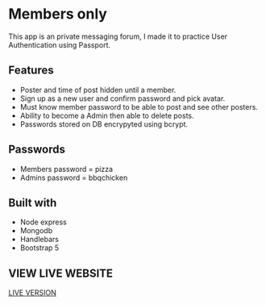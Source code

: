 # Members only

 This app is an private messaging forum, I made it to practice User Authentication using Passport.
 
 ## Features
  * Poster and time of post hidden until a member.
  * Sign up as a new user and confirm password and pick avatar.
  * Must know member password to be able to post and see other posters.
  * Ability to become a Admin then able to delete posts.
  * Passwords stored on DB encrypyted using bcrypt.
  
 ## Passwords
 * Members password = pizza
 * Admins password = bbqchicken
 
 ## Built with
 * Node express
 * Mongodb
 * Handlebars
 * Bootstrap 5

## VIEW LIVE WEBSITE
[LIVE VERSION](https://members-only2.herokuapp.com/)

